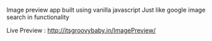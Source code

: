 
Image preview app built using vanilla javascript
Just like google image search in functionality

Live Preview : http://itsgroovybaby.in/ImagePreview/
